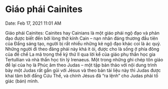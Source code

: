 # Giáo phái Cainites

Date: Feb 17, 2021 11:01 AM

Giáo phái Cainites: Cainites hay Cainians là một giáo phái ngộ đạo và phản đạo được biết đến bởi lòng thờ kính Cain – nạn nhân đáng thương đầu tiên của Đấng sáng tạo, người bị rất nhiều những kẻ ngộ đạo khác coi là ác quỷ. Những người đi theo đảng phái này khá ít ỏi, được cho là sống ở phía đông của đế chế La mã trong thế kỷ thứ II qua lời kể của giáo phụ thần học gia Tertullian và nhà thần học tín lý Irenaeus. Một trong những ghi chép tôn giáo để lại của họ là Phúc âm theo Judas – một tập bản thảo với nội dung trình bày một Judas rất gần gũi với Jésus và theo bản tài liệu này thì Judas được khai tâm bởi đấng Cứu Thế, và chính Jésus đã “ra lệnh” cho Judas phải tố giác (bán) mình.
